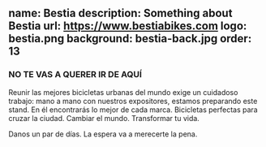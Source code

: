 name: Bestia
description: Something about Bestia
url: https://www.bestiabikes.com
logo: bestia.png
background: bestia-back.jpg
order: 13
----
### NO TE VAS A QUERER IR DE AQUÍ

Reunir las mejores bicicletas urbanas del mundo exige un cuidadoso trabajo: mano a mano con nuestros expositores, estamos preparando este stand. En él encontrarás lo mejor de cada marca. Bicicletas perfectas para cruzar la ciudad. Cambiar el mundo. Transformar tu vida.

Danos un par de días. La espera va a merecerte la pena.
